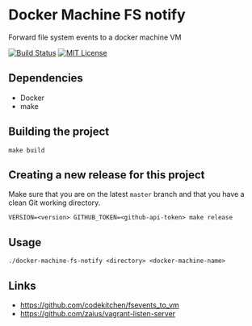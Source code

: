 # Docker Machine FS notify

Forward file system events to a docker machine VM

[![Build Status](https://circleci.com/gh/Jimdo/docker-machine-fs-notify/tree/master.svg?style=shield)](https://circleci.com/gh/Jimdo/docker-machine-fs-notify)
[![MIT License](https://img.shields.io/badge/license-MIT-blue.svg "MIT License")](https://github.com/twbs/no-carrier/blob/master/LICENSE.txt)

## Dependencies

* Docker
* make

## Building the project

```
make build
```

## Creating a new release for this project

Make sure that you are on the latest `master` branch and that you have a clean Git working directory.

```
VERSION=<version> GITHUB_TOKEN=<github-api-token> make release
```

## Usage

```
./docker-machine-fs-notify <directory> <docker-machine-name>
```

## Links

* https://github.com/codekitchen/fsevents_to_vm
* https://github.com/zaius/vagrant-listen-server
